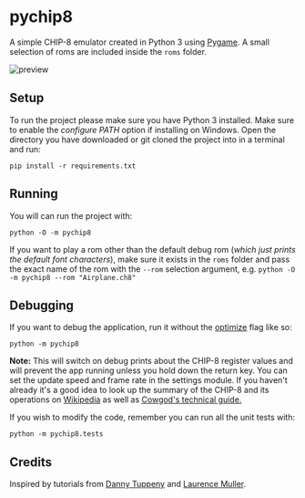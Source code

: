 # pychip8
A simple CHIP-8 emulator created in Python 3 using [Pygame](https://www.pygame.org/wiki/about).
A small selection of roms are included inside the `roms` folder.

![preview](https://media.giphy.com/media/5WfOGIAqptoooERlKQ/giphy.gif)

## Setup

To run the project please make sure you have Python 3 installed. Make sure to enable the _configure PATH_ option if installing on Windows. Open the directory you have downloaded or git cloned the project into in a terminal and run:

```
pip install -r requirements.txt
```

## Running

You will can run the project with:

```
python -O -m pychip8
```

If you want to play a rom other than the default debug rom (*which just prints the default font characters*), make sure it exists in the `roms` folder and pass the exact name of the rom with the
`--rom` selection argument, e.g. `python -O -m pychip8 --rom "Airplane.ch8"`

## Debugging
If you want to debug the application, run it without the [optimize](https://docs.python.org/3/using/cmdline.html#cmdoption-o) flag like so:

```
python -m pychip8

```

**Note:** This will switch on debug prints about the CHIP-8 register values and will prevent the app running
unless you hold down the return key. You can set the update speed and frame rate in the settings module.
If you haven't already it's a good idea to look up the summary of the CHIP-8 and its operations on [Wikipedia](https://en.wikipedia.org/wiki/CHIP-8) as well as [Cowgod's technical guide.](http://devernay.free.fr/hacks/chip8/C8TECH10.HTM)

If you wish to modify the code, remember you can run all the unit tests with:

```
python -m pychip8.tests
```

## Credits
Inspired by tutorials from [Danny Tuppeny](https://blog.dantup.com/2016/06/building-a-chip-8-interpreter-in-csharp/) and [Laurence Muller](http://www.multigesture.net/articles/how-to-write-an-emulator-chip-8-interpreter/).
